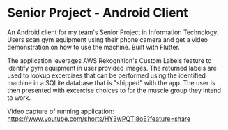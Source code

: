 # Senior Project - Android Client

An Android client for my team's Senior Project in Information Technology. 
Users scan gym equipment using their phone camera and get a video demonstration on how to use the machine. 
Built with Flutter.


The application leverages AWS Rekognition's Custom Labels feature to identify gym equipment in user provided images. The returned labels are used to lookup excercises that can be performed using the identified machine in a SQLite database that is "shipped" with the app. The user is then presented with excercise choices to for the muscle group they intend to work. 


Video capture of running application: https://www.youtube.com/shorts/HY3wPQTl8oE?feature=share
